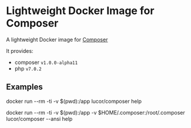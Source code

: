# Lightweight Docker Image for Composer

A lightweight Docker image for [Composer](https://getcomposer.org/)

It provides:
  - composer `v1.0.0-alpha11`
  - php `v7.0.2`

## Examples

  docker run --rm -ti -v $(pwd):/app lucor/composer help

  docker run --rm -ti -v $(pwd):/app -v $HOME/.composer:/root/.composer lucor/composer --ansi help